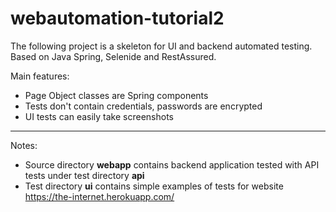 # webautomation-tutorial2

The following project is a skeleton for UI and backend automated testing. Based on Java Spring, Selenide and RestAssured. 

Main features:
* Page Object classes are Spring components
* Tests don't contain credentials, passwords are encrypted
* UI tests can easily take screenshots

----------

Notes:
* Source directory **webapp** contains backend application tested with API tests under test directory **api**
* Test directory **ui** contains simple examples of tests for website https://the-internet.herokuapp.com/
